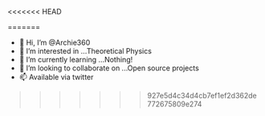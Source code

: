 <<<<<<< HEAD

=======
- 👋 Hi, I’m @Archie360
- 👀 I’m interested in ...Theoretical Physics
- 🌱 I’m currently learning ...Nothing!
- 💞️ I’m looking to collaborate on ...Open source projects
- 📫 Available via twitter

<!---
Archie360/Archie360 is a ✨ special ✨ repository because its `README.md` (this file) appears on your GitHub profile.
You can click the Preview link to take a look at your changes.
--->
>>>>>>> 927e5d4c34d4cb7ef1ef2d362de772675809e274
